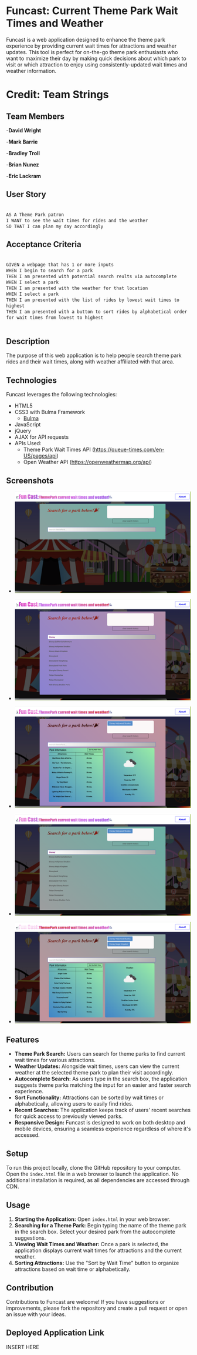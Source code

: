 # Funcast: Current Theme Park Wait Times and Weather

Funcast is a web application designed to enhance the theme park experience by providing current wait times for attractions and weather updates. This tool is perfect for on-the-go theme park enthusiasts who want to maximize their day by making quick decisions about which park to visit or which attraction to enjoy using consistently-updated wait times and weather information.

# Credit: Team Strings

## Team Members
-**David Wright**

-**Mark Barrie**

-**Bradley Troll**

-**Brian Nunez**

-**Eric Lackram**

## User Story

```

AS A Theme Park patron
I WANT to see the wait times for rides and the weather
SO THAT I can plan my day accordingly
```

## Acceptance Criteria

```

GIVEN a webpage that has 1 or more inputs
WHEN I begin to search for a park
THEN I am presented with potential search reults via autocomplete
WHEN I select a park
THEN I am presented with the weather for that location
WHEN I select a park 
THEN I am presented with the list of rides by lowest wait times to highest
THEN I am presented with a button to sort rides by alphabetical order for wait times from lowest to highest


```

## Description
The purpose of this web application is to help people search theme park rides and their wait times, along with weather affiliated with that area.

## Technologies

Funcast leverages the following technologies:

- HTML5
- CSS3 with Bulma Framework
    - [Bulma](https://bulma.io/)
- JavaScript
- jQuery
- AJAX for API requests
- APIs Used:
  - Theme Park Wait Times API (https://queue-times.com/en-US/pages/api)
  - Open Weather API (https://openweathermap.org/api)


## Screenshots

- ![Screenshot 1](./assets/readme_screenshots/Screenshot_1.png)

- ![Screenshot 2](./assets/readme_screenshots/Screenshot_2.png)

- ![Screenshot 3](./assets/readme_screenshots/Screenshot_3.png)

- ![Screenshot 4](./assets/readme_screenshots/Screenshot_4.png)

- ![Screenshot 5](./assets/readme_screenshots/Screenshot_5.png)



## Features

- **Theme Park Search:** Users can search for theme parks to find current wait times for various attractions.
- **Weather Updates:** Alongside wait times, users can view the current weather at the selected theme park to plan their visit accordingly.
- **Autocomplete Search:** As users type in the search box, the application suggests theme parks matching the input for an easier and faster search experience.
- **Sort Functionality:** Attractions can be sorted by wait times or alphabetically, allowing users to easily find rides.
- **Recent Searches:** The application keeps track of users' recent searches for quick access to previously viewed parks.
- **Responsive Design:** Funcast is designed to work on both desktop and mobile devices, ensuring a seamless experience regardless of where it's accessed.

## Setup

To run this project locally, clone the GitHub repository to your computer. Open the `index.html` file in a web browser to launch the application. No additional installation is required, as all dependencies are accessed through CDN.

## Usage

1. **Starting the Application:** Open `index.html` in your web browser.
2. **Searching for a Theme Park:** Begin typing the name of the theme park in the search box. Select your desired park from the autocomplete suggestions.
3. **Viewing Wait Times and Weather:** Once a park is selected, the application displays current wait times for attractions and the current weather.
4. **Sorting Attractions:** Use the "Sort by Wait Time" button to organize attractions based on wait time or alphabetically.

## Contribution

Contributions to Funcast are welcome! If you have suggestions or improvements, please fork the repository and create a pull request or open an issue with your ideas.

## Deployed Application Link

INSERT HERE
